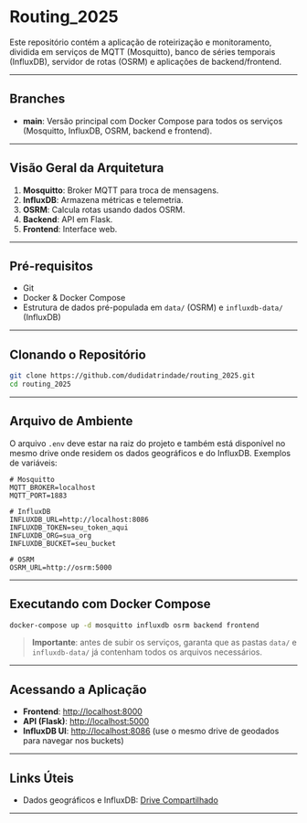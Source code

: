 # Routing\_2025

Este repositório contém a aplicação de roteirização e monitoramento, dividida em serviços de MQTT (Mosquitto), banco de séries temporais (InfluxDB), servidor de rotas (OSRM) e aplicações de backend/frontend.

---

## Branches

* **main**: Versão principal com Docker Compose para todos os serviços (Mosquitto, InfluxDB, OSRM, backend e frontend).

---

## Visão Geral da Arquitetura

1. **Mosquitto**: Broker MQTT para troca de mensagens.
2. **InfluxDB**: Armazena métricas e telemetria.
3. **OSRM**: Calcula rotas usando dados OSRM.
4. **Backend**: API em Flask.
5. **Frontend**: Interface web.

---

## Pré-requisitos

* Git
* Docker & Docker Compose
* Estrutura de dados pré-populada em `data/` (OSRM) e `influxdb-data/` (InfluxDB)

---

## Clonando o Repositório

```bash
git clone https://github.com/dudidatrindade/routing_2025.git
cd routing_2025
```

---

## Arquivo de Ambiente

O arquivo `.env` deve estar na raiz do projeto e também está disponível no mesmo drive onde residem os dados geográficos e do InfluxDB. Exemplos de variáveis:

```env
# Mosquitto
MQTT_BROKER=localhost
MQTT_PORT=1883

# InfluxDB
INFLUXDB_URL=http://localhost:8086
INFLUXDB_TOKEN=seu_token_aqui
INFLUXDB_ORG=sua_org
INFLUXDB_BUCKET=seu_bucket

# OSRM
OSRM_URL=http://osrm:5000
```

---

## Executando com Docker Compose

```bash
docker-compose up -d mosquitto influxdb osrm backend frontend
```

> **Importante**: antes de subir os serviços, garanta que as pastas `data/` e `influxdb-data/` já contenham todos os arquivos necessários.

---

## Acessando a Aplicação

* **Frontend**: [http://localhost:8000](http://localhost:8000)
* **API (Flask)**: [http://localhost:5000](http://localhost:5000)
* **InfluxDB UI**: [http://localhost:8086](http://localhost:8086) (use o mesmo drive de geodados para navegar nos buckets)

---

## Links Úteis

* Dados geográficos e InfluxDB: [Drive Compartilhado](https://drive.google.com/drive/folders/1E4rVM3cOQVnZlB26YH8m3vfqafWeesKd?usp=sharing)

---